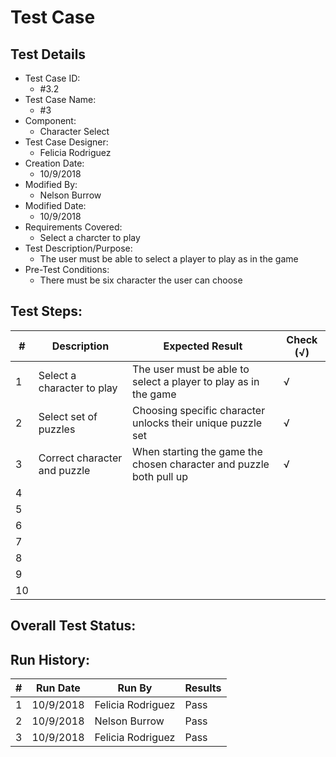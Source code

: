 # Test Case 

## Test Details

* Test Case ID:
  * #3.2
* Test Case Name:
  * #3
* Component: 
  * Character Select
* Test Case Designer:
  * Felicia Rodriguez
* Creation Date:
  * 10/9/2018
* Modified By:
  * Nelson Burrow
* Modified Date:
  * 10/9/2018
* Requirements Covered:
  * Select a charcter to play
* Test Description/Purpose:
  * The user must be able to select a player to play as in the game
* Pre-Test Conditions:
  * There must be six character the user can choose
## Test Steps: 
| # | Description | Expected Result | Check (√) |
| --- | --- | --- | --- |
| 1 |Select a character to play |The user must be able to select a player to play as in the game |√|			
| 2 |Select set of puzzles |Choosing specific character unlocks their unique puzzle set |√|			
| 3 | Correct character and puzzle |When starting the game the chosen character and puzzle both pull up |√|			
| 4 | | | |			
| 5 | | | |			
| 6 | | | |			
| 7 | | | |			
| 8 | | | |			
| 9 | | | |			
| 10 | | | |			

## Overall Test Status:



## Run History:
| # |	Run Date |	Run By |	Results |
| --- | --- | --- | --- |
| 1 | 10/9/2018 | Felicia Rodriguez | Pass |			
| 2 | 10/9/2018 | Nelson Burrow | Pass |			
| 3 | 10/9/2018 | Felicia Rodriguez | Pass |			

